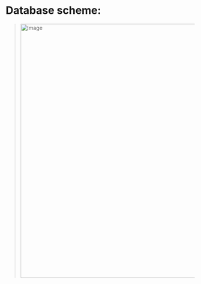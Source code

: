 # Database scheme:
>
> <img width="677" alt="image" src="https://user-images.githubusercontent.com/43150028/161834925-9df2d5f6-78e5-4cfe-a3e4-a04db76a9e43.png">

